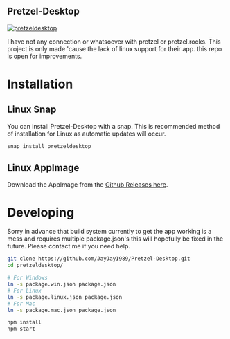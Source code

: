 ## Pretzel-Desktop
[![pretzeldesktop](https://snapcraft.io//pretzeldesktop/badge.svg)](https://snapcraft.io/pretzeldesktop)

I have not any connection or whatsoever with pretzel or pretzel.rocks. This project is only made 'cause the lack of linux support for their app.
this repo is open for improvements.

# Installation

## Linux Snap

You can install Pretzel-Desktop with a snap. This is recommended method of installation for Linux as automatic updates will occur.

```bash
snap install pretzeldesktop
```

## Linux AppImage

Download the AppImage from the [Github Releases here](https://github.com/JayJay1989/Pretzel-Desktop/releases).

# Developing

Sorry in advance that build system currently to get the app working is a mess and requires multiple package.json's this will hopefully be fixed in the future. Please contact me if you need help.

```bash
git clone https://github.com/JayJay1989/Pretzel-Desktop.git
cd pretzeldesktop/

# For Windows
ln -s package.win.json package.json
# For Linux
ln -s package.linux.json package.json
# For Mac
ln -s package.mac.json package.json

npm install
npm start
```
